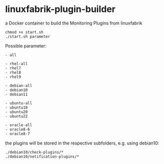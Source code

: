 # linuxfabrik-plugin-builder
a Docker container to build the Monitoring Plugins from linuxfabrik


    chmod +x start.sh
    ./start.sh parameter

Possible parameter:

    - all

    - rhel-all
    - rhel7
    - rhel8
    - rhel9

    - debian-all
    - debian10
    - debian11

    - ubuntu-all
    - ubuntu18
    - ubuntu20
    - ubuntu22

    - oracle-all
    - oracle8-6
    - oracle8-7


the plugins will be stored in the respective subfolders, e.g. using debian10:

    ./debian10/check-plugins/*
    ./debian10/notification-plugins/*
